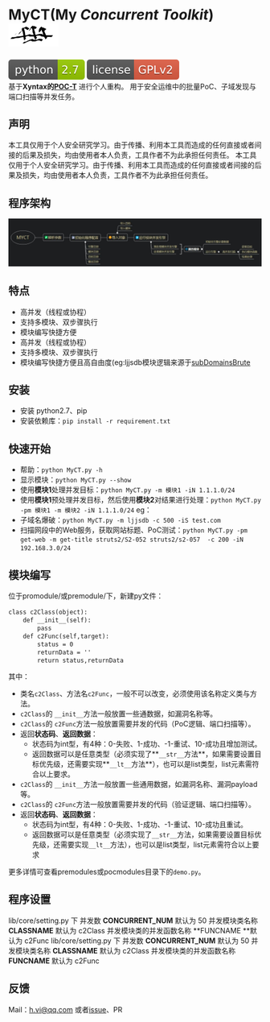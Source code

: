 # MyCT(My *Concurrent Toolkit*) <img src="https://github.com/0671/MyCT/blob/main/docx/ico.png" width="100px" /> 

[![Python 2.7](https://github.com/0671/MyCT/blob/main/docx/python-2.7-green.svg)](https://www.python.org/) [![License](https://github.com/0671/MyCT/blob/main/docx/license-GPLv2-red.svg)](https://github.com/0671/MyCT/blob/main/docx/LICENSE.txt)   
基于**Xyntax的[POC-T](https://github.com/Xyntax/POC-T)** 进行个人重构。
用于安全运维中的批量PoC、子域发现与端口扫描等并发任务。   


声明
---
本工具仅用于个人安全研究学习。由于传播、利用本工具而造成的任何直接或者间接的后果及损失，均由使用者本人负责，工具作者不为此承担任何责任。
本工具仅用于个人安全研究学习。由于传播、利用本工具而造成的任何直接或者间接的后果及损失，均由使用者本人负责，工具作者不为此承担任何责任。  


程序架构
---
![architecture](https://github.com/0671/MyCT/blob/main/docx/architecture.jpg)


特点
---
- 高并发（线程或协程）
- 支持多模块、双步骤执行
- 模块编写快捷方便
- 高并发（线程或协程）  
- 支持多模块、双步骤执行  
- 模块编写快捷方便且高自由度(eg:ljjsdb模块逻辑来源于[subDomainsBrute](https://github.com/lijiejie/subDomainsBrute)  


安装
---
* 安装 python2.7、pip
* 安装依赖库：`pip install -r requirement.txt`


快速开始
---
* 帮助：`python MyCT.py -h`
* 显示模块：`python MyCT.py --show`
* 使用**模块1**处理并发目标：`python MyCT.py -m 模块1 -iN 1.1.1.0/24`
* 使用**模块1**预处理并发目标，然后使用**模块2**对结果进行处理：`python MyCT.py -pm 模块1 -m 模块2 -iN 1.1.1.0/24`
eg：
* 子域名爆破：`python MyCT.py -m ljjsdb -c 500 -iS test.com`
* 扫描网段中的Web服务，获取网站标题、PoC测试：`python MyCT.py -pm get-web -m get-title struts2/S2-052 struts2/s2-057  -c 200 -iN 192.168.3.0/24`


模块编写
---
位于promodule/或premodule/下，新建py文件：
```
class c2Class(object):
	def __init__(self):
		pass	
	def c2Func(self,target):
		status = 0
		returnData = ''
		return status,returnData
```
其中：
- 类名`c2Class`、方法名`c2Func`，一般不可以改变，必须使用该名称定义类与方法。
- `c2Class`的 `__init__`方法一般放置一些通数据，如漏洞名称等。
- `c2Class`的 `c2Func`方法一般放置需要并发的代码（PoC逻辑、端口扫描等）。
- 返回**状态码**、**返回数据**：
  - 状态码为int型，有4种：0-失败、1-成功、-1-重试、10-成功且增加测试。
  - 返回数据可以是任意类型（必须实现了**`__str__`方法**，如果需要设置目标优先级，还需要实现**`__lt__`方法**），也可以是list类型，list元素需符合以上要求。
- `c2Class`的 `__init__`方法一般放置一些通用数据，如漏洞名称、漏洞payload等。
- `c2Class`的 `c2Func`方法一般放置需要并发的代码（验证逻辑、端口扫描等）。
- 返回**状态码**、**返回数据**：
  - 状态码为int型，有4种：0-失败、1-成功、-1-重试、10-成功且重试。
  - 返回数据可以是任意类型（必须实现了`__str__`方法，如果需要设置目标优先级，还需要实现`__lt__`方法），也可以是list类型，list元素需符合以上要求

更多详情可查看premodules或pocmodules目录下的`demo.py`。


程序设置
---
lib/core/setting.py 下
并发数 **CONCURRENT_NUM**  默认为 50
并发模块类名称 **CLASSNAME** 默认为 c2Class
并发模块类的并发函数名称 **FUNCNAME **默认为 c2Func
lib/core/setting.py 下 
并发数 **CONCURRENT_NUM**  默认为 50
并发模块类名称 **CLASSNAME** 默认为 c2Class 
并发模块类的并发函数名称 **FUNCNAME** 默认为 c2Func  


反馈
---
Mail：h.vi@qq.com 
或者[issue](https://github.com/0671/MyCT/issues/new)、PR